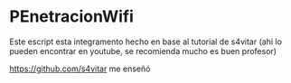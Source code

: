 # PEnetracionWifi
Este escript esta integramento hecho en base al tutorial de s4vitar (ahi lo pueden encontrar en youtube, se recomienda mucho es buen profesor)


https://github.com/s4vitar me enseñó

